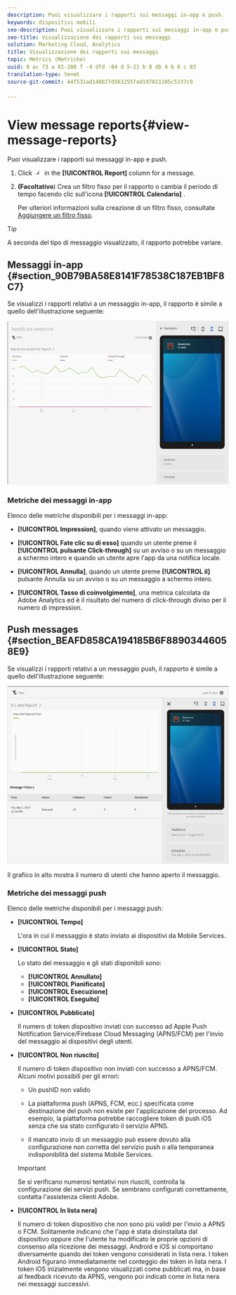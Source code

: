 ```yaml
---
description: Puoi visualizzare i rapporti sui messaggi in-app e push.
keywords: dispositivi mobili
seo-description: Puoi visualizzare i rapporti sui messaggi in-app e push.
seo-title: Visualizzazione dei rapporti sui messaggi
solution: Marketing Cloud, Analytics
title: Visualizzazione dei rapporti sui messaggi
topic: Metrics (Metriche)
uuid: 0 ac 73 a 81-388 f -4 dfd -84 d 5-21 b 8 db 4 b 8 c 83
translation-type: tm+mt
source-git-commit: 44f531ad140827d563255fad197811185c5337c9

---
```



# View message reports{#view-message-reports}

Puoi visualizzare i rapporti sui messaggi in-app e push.

1. Click ![report icon](assets/icon_report.png) in the **[!UICONTROL Report]** column for a message.
1. **(Facoltativo**) Crea un filtro fisso per il rapporto o cambia il periodo di tempo facendo clic sull'icona **[!UICONTROL Calendario]** .

   Per ulteriori informazioni sulla creazione di un filtro fisso, consultate [Aggiungere un filtro fisso](/help/using/usage/reports-customize/t-sticky-filter.md).

>[!TIP]
>
>A seconda del tipo di messaggio visualizzato, il rapporto potrebbe variare.

## Messaggi in-app {#section_90B79BA58E8141F78538C187EB1BF8C7}

Se visualizzi i rapporti relativi a un messaggio in-app, il rapporto è simile a quello dell'illustrazione seguente:

![report, messaggio](assets/report_message.png)

### Metriche dei messaggi in-app

Elenco delle metriche disponibili per i messaggi in-app:

* **[!UICONTROL Impression]**, quando viene attivato un messaggio.

* **[!UICONTROL Fate clic su di esso]** quando un utente preme il **[!UICONTROL pulsante Click-through]** su un avviso o su un messaggio a schermo intero e quando un utente apre l'app da una notifica locale.

* **[!UICONTROL Annulla]**, quando un utente preme **[!UICONTROL il]** pulsante Annulla su un avviso o su un messaggio a schermo intero.

* **[!UICONTROL Tasso di coinvolgimento]**, una metrica calcolata da Adobe Analytics ed è il risultato del numero di click-through diviso per il numero di impression.

## Push messages {#section_BEAFD858CA194185B6F88903446058E9}

Se visualizzi i rapporti relativi a un messaggio push, il rapporto è simile a quello dell'illustrazione seguente:

![messaggio push](assets/report_message_push.png)

Il grafico in alto mostra il numero di utenti che hanno aperto il messaggio.

### Metriche dei messaggi push

Elenco delle metriche disponibili per i messaggi push:

* **[!UICONTROL Tempo]**

   L'ora in cui il messaggio è stato inviato ai dispositivi da Mobile Services.

* **[!UICONTROL Stato]**

   Lo stato del messaggio e gli stati disponibili sono:

   * **[!UICONTROL Annullato]**
   * **[!UICONTROL Pianificato]**
   * **[!UICONTROL Esecuzione]**
   * **[!UICONTROL Eseguito]**

* **[!UICONTROL Pubblicato]**

   Il numero di token dispositivo inviati con successo ad Apple Push Notification Service/Firebase Cloud Messaging (APNS/FCM) per l'invio del messaggio ai dispositivi degli utenti.

* **[!UICONTROL Non riuscito]**

   Il numero di token dispositivo non inviati con successo a APNS/FCM. Alcuni motivi possibili per gli errori:

   * Un pushID non valido

   * La piattaforma push (APNS, FCM, ecc.) specificata come destinazione del push non esiste per l'applicazione del processo. Ad esempio, la piattaforma potrebbe raccogliere token di push iOS senza che sia stato configurato il servizio APNS.

   * Il mancato invio di un messaggio può essere dovuto alla configurazione non corretta del servizio push o alla temporanea indisponibilità del sistema Mobile Services.
   >[!IMPORTANT]
   >
   >Se si verificano numerosi tentativi non riusciti, controlla la configurazione dei servizi push. Se sembrano configurati correttamente, contatta l'assistenza clienti Adobe.

* **[!UICONTROL In lista nera]**

   Il numero di token dispositivo che non sono più validi per l'invio a APNS o FCM. Solitamente indicano che l'app è stata disinstallata dal dispositivo oppure che l'utente ha modificato le proprie opzioni di consenso alla ricezione dei messaggi. Android e iOS si comportano diversamente quando dei token vengono considerati in lista nera. I token Android figurano immediatamente nel conteggio dei token in lista nera. I token iOS inizialmente vengono visualizzati come pubblicati ma, in base al feedback ricevuto da APNS, vengono poi indicati come in lista nera nei messaggi successivi.
